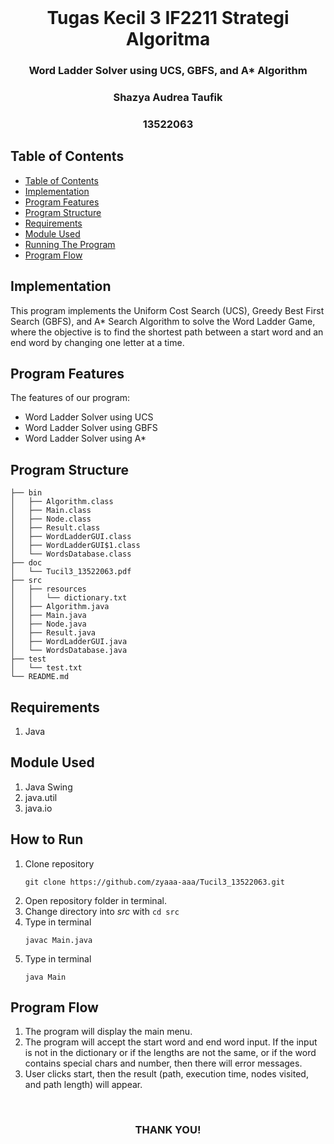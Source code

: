 <br />
<div align="center">
  <h1 align="center">Tugas Kecil 3 IF2211 Strategi Algoritma</h1>

  <p align="center">
    <h3>Word Ladder Solver using UCS, GBFS, and A* Algorithm</h3>

</div>

<!-- CONTRIBUTOR -->
<div align="center" id="contributor">
  <strong>
    <h3>Shazya Audrea Taufik</h3>
    <h3>13522063</h3>
  </strong>
</div>

## Table of Contents
  - [Table of Contents](#table-of-contents)
  - [Implementation](#implementation)
  - [Program Features](#program-features)
  - [Program Structure](#program-structure)
  - [Requirements](#requirements)
  - [Module Used](#module-used)
  - [Running The Program](#how-to-run)
  - [Program Flow](#program-flow)

<!-- GENERAL INFORMATION -->
## Implementation
This program implements the Uniform Cost Search (UCS), Greedy Best First Search (GBFS), and A* Search Algorithm to solve the Word Ladder Game, where the objective is to find the shortest path between a start word and an end word by changing one letter at a time. 

## Program Features
The features of our program:
* Word Ladder Solver using UCS
* Word Ladder Solver using GBFS
* Word Ladder Solver using A*

## Program Structure

```
├── bin
│   ├── Algorithm.class
│   ├── Main.class
│   ├── Node.class
│   ├── Result.class
│   ├── WordLadderGUI.class
│   ├── WordLadderGUI$1.class
│   └── WordsDatabase.class
├── doc
│   └── Tucil3_13522063.pdf
├── src
│   ├── resources
│   │   └── dictionary.txt
│   ├── Algorithm.java
│   ├── Main.java
│   ├── Node.java
│   ├── Result.java
│   ├── WordLadderGUI.java
│   └── WordsDatabase.java
├── test
│   └── test.txt
└── README.md
```

## Requirements
1. Java

## Module Used
1. Java Swing
2. java.util
3. java.io


## How to Run
1. Clone repository 
    ```
    git clone https://github.com/zyaaa-aaa/Tucil3_13522063.git
    ```
2. Open repository folder in terminal.
3. Change directory into *src* with `cd src`
4.  Type in terminal
    ```
    javac Main.java
    ```
5.  Type in terminal
    ```
    java Main
    ```


## Program Flow
1. The program will display the main menu.
2. The program will accept the start word and end word input. If the input is not in the dictionary or if the lengths are not the same, or if the word contains special chars and number, then there will error messages.
3. User clicks start, then the result (path, execution time, nodes visited, and path length) will appear.

<br>
<h3 align="center"> THANK YOU! </h3>
